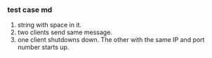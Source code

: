 ### test case md

1. string with space in it.
2. two clients send same message.
3. one client shutdowns down. The other with the same IP and port number starts up.